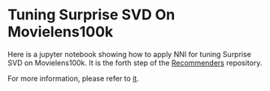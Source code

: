 # Tuning Surprise SVD On Movielens100k

Here is a jupyter notebook showing how to apply NNI for tuning Surprise SVD on Movielens100k. It is the forth step of the [Recommenders](https://github.com/Microsoft/Recommenders) repository.

For more information, please refer to [it](https://github.com/Microsoft/Recommenders).

